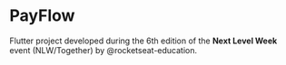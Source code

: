 # PayFlow

Flutter project developed during the 6th edition of the **Next Level Week** event (NLW/Together) by @rocketseat-education.